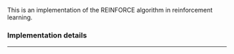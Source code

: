 This is an implementation of the REINFORCE algorithm in reinforcement learning.

### Implementation details
--- 
